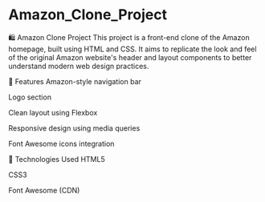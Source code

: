 # Amazon_Clone_Project

🛍️ Amazon Clone Project
This project is a front-end clone of the Amazon homepage, built using HTML and CSS. It aims to replicate the look and feel of the original Amazon website's header and layout components to better understand modern web design practices.

📌 Features
Amazon-style navigation bar

Logo section

Clean layout using Flexbox

Responsive design using media queries

Font Awesome icons integration

🔧 Technologies Used
HTML5

CSS3

Font Awesome (CDN)
